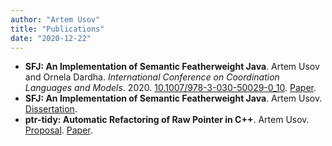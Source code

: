```yaml
---
author: "Artem Usov"
title: "Publications"
date: "2020-12-22"
---
```


- **SFJ: An Implementation of Semantic Featherweight Java**. Artem Usov and Ornela Dardha. *International Conference on Coordination Languages and Models*. 2020. [10.1007/978-3-030-50029-0_10](https://doi.org/10.1007/978-3-030-50029-0_10). [Paper](/UD20.pdf).
- **SFJ: An Implementation of Semantic Featherweight Java**. Artem Usov. [Dissertation](/dissertation.pdf).
- **ptr-tidy: Automatic Refactoring of Raw Pointer in C++**. Artem Usov. [Proposal](/proposal.pdf). [Paper](/ptr-tidy.pdf).
